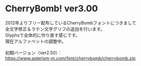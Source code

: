 # CherryBomb! ver3.00<br />
2012年よりフリー配布しているCherryBombフォントにつきまして<br />
全文字修正＆ラテン文字グリフの追加を行います。<br />
Glyphsで全体的に作り直す感じです。<br />
現在アルファベットの調整中。<br /><br />
初期バージョン（ver2.50）：<br />
https://www.asterism-m.com/font/cherrybomb/cherrybomb.zip
